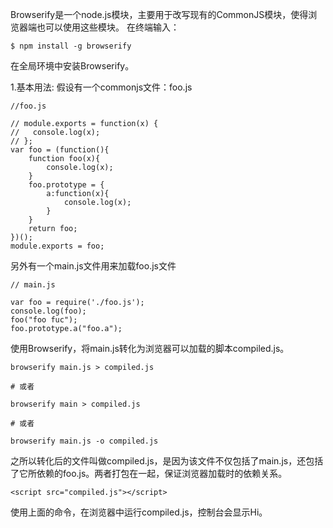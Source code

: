 Browserify是一个node.js模块，主要用于改写现有的CommonJS模块，使得浏览器端也可以使用这些模块。
在终端输入：
```
$ npm install -g browserify
```
在全局环境中安装Browserify。

1.基本用法:
假设有一个commonjs文件：foo.js

```
//foo.js

// module.exports = function(x) {
//   console.log(x);
// };
var foo = (function(){
	function foo(x){
		console.log(x);
	}
	foo.prototype = {
		a:function(x){
			console.log(x);
		}
	}
	return foo;
})();
module.exports = foo;
```

另外有一个main.js文件用来加载foo.js文件

```
// main.js

var foo = require('./foo.js');
console.log(foo);
foo("foo fuc");
foo.prototype.a("foo.a");
```
使用Browserify，将main.js转化为浏览器可以加载的脚本compiled.js。

```
browserify main.js > compiled.js

# 或者

browserify main > compiled.js

# 或者

browserify main.js -o compiled.js
```

之所以转化后的文件叫做compiled.js，是因为该文件不仅包括了main.js，还包括了它所依赖的foo.js。两者打包在一起，保证浏览器加载时的依赖关系。

```
<script src="compiled.js"></script>
```
使用上面的命令，在浏览器中运行compiled.js，控制台会显示Hi。
